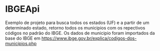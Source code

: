 # IBGEApi

Exemplo de projeto para busca todos os estados (UF) e a partir de um determinado estado, retorno todos os municipios com os repectivos códigos no padrão do IBGE.
Os dados de municipio foram importados da base do IBGE em https://www.ibge.gov.br/explica/codigos-dos-municipios.php
